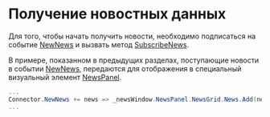 # Получение новостных данных

Для того, чтобы начать получить новости, необходимо подписаться на событие [NewNews](xref:StockSharp.Algo.Connector.NewNews) и вызвать метод [SubscribeNews](xref:StockSharp.Algo.Connector.SubscribeNews(StockSharp.BusinessEntities.Security,System.Nullable{System.DateTimeOffset},System.Nullable{System.DateTimeOffset},System.Nullable{System.Int64},StockSharp.Messages.IMessageAdapter)).

В примере, показанном в предыдущих разделах, поступающие новости в событии [NewNews](xref:StockSharp.Algo.Connector.NewNews), передаются для отображения в специальный визуальный элемент [NewsPanel](xref:StockSharp.Xaml.NewsPanel).

```cs
...
Connector.NewNews += news => _newsWindow.NewsPanel.NewsGrid.News.Add(news);
...
							
```
